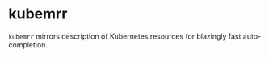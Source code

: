 # kubemrr

`kubemrr` mirrors description of Kubernetes resources for blazingly fast auto-completion.
